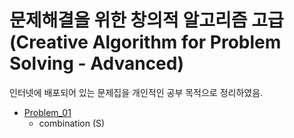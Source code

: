 문제해결을 위한 창의적 알고리즘 고급 (Creative Algorithm for Problem Solving - Advanced)
==========================================================================================

인터넷에 배포되어 있는 문제집을 개인적인 공부 목적으로 정리하였음.

* [Problem_01](https://github.com/heesoon/algorithm/tree/develop/Creative_algorithms(Advanced)/Problem_01)
  * combination (S)
